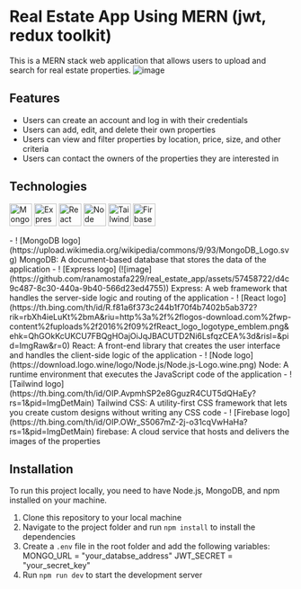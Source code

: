 
# Real Estate App Using MERN (jwt, redux toolkit)

This is a MERN stack web application that allows users to upload and search for real estate properties.
![image](https://github.com/ranamostafa229/real_estate_app/assets/57458722/d4c9c487-8c30-440a-9b40-566d23ed4755)
## Features

- Users can create an account and log in with their credentials
- Users can add, edit, and delete their own properties
- Users can view and filter properties by location, price, size, and other criteria
- Users can contact the owners of the properties they are interested in

## Technologies
<p align="left">
  <img src="https://upload.wikimedia.org/wikipedia/commons/9/93/MongoDB_Logo.svg" alt="MongoDB" width="40" height="40"/>
  <img src="https://github.com/ranamostafa229/real_estate_app/assets/57458722/d4c9c487-8c30-440a-9b40-566d23ed4755" alt="Express" width="40" height="40"/>
  <img src="https://th.bing.com/th/id/R.f81a6f373c244b1f70f4b7402b5ab372?rik=rbXh4ieLuKt%2bmA&riu=http%3a%2f%2flogos-download.com%2fwp-content%2fuploads%2f2016%2f09%2fReact_logo_logotype_emblem.png&ehk=QhGOkKcUKCU7FBQgHOajOiJqJBACUTD2Ni6LsfqzCEA%3d&risl=&pid=ImgRaw&r=0" alt="React" width="40" height="40"/>
  <img src="https://download.logo.wine/logo/Node.js/Node.js-Logo.wine.png" alt="Node" width="40" height="40"/>
  <img src="https://th.bing.com/th/id/OIP.AvpmhSP2e8GguzR4CUT5dQHaEy?rs=1&pid=ImgDetMain" alt="Tailwind" width="40" height="40"/>
  <img src="https://th.bing.com/th/id/OIP.OWr_S5067mZ-2j-o31cqVwHaHa?rs=1&pid=ImgDetMain" alt="Firbase" width="40" height="40"/>
</p>
- ! [MongoDB logo] (https://upload.wikimedia.org/wikipedia/commons/9/93/MongoDB_Logo.svg) MongoDB: A document-based database that stores the data of the application
- ! [Express logo] (![image](https://github.com/ranamostafa229/real_estate_app/assets/57458722/d4c9c487-8c30-440a-9b40-566d23ed4755)) Express: A web framework that handles the server-side logic and routing of the application
- ! [React logo] (https://th.bing.com/th/id/R.f81a6f373c244b1f70f4b7402b5ab372?rik=rbXh4ieLuKt%2bmA&riu=http%3a%2f%2flogos-download.com%2fwp-content%2fuploads%2f2016%2f09%2fReact_logo_logotype_emblem.png&ehk=QhGOkKcUKCU7FBQgHOajOiJqJBACUTD2Ni6LsfqzCEA%3d&risl=&pid=ImgRaw&r=0) React: A front-end library that creates the user interface and handles the client-side logic of the application
- ! [Node logo] (https://download.logo.wine/logo/Node.js/Node.js-Logo.wine.png) Node: A runtime environment that executes the JavaScript code of the application
- ! [Tailwind logo] (https://th.bing.com/th/id/OIP.AvpmhSP2e8GguzR4CUT5dQHaEy?rs=1&pid=ImgDetMain) Tailwind CSS: A utility-first CSS framework that lets you create custom designs without writing any CSS code
- ! [Firebase logo] (https://th.bing.com/th/id/OIP.OWr_S5067mZ-2j-o31cqVwHaHa?rs=1&pid=ImgDetMain) firebase: A cloud service that hosts and delivers the images of the properties

## Installation

To run this project locally, you need to have Node.js, MongoDB, and npm installed on your machine.

1. Clone this repository to your local machine
2. Navigate to the project folder and run `npm install` to install the dependencies
3. Create a `.env` file in the root folder and add the following variables:
MONGO_URL = "your_databse_address"
JWT_SECRET = "your_secret_key"
4. Run `npm run dev` to start the development server
